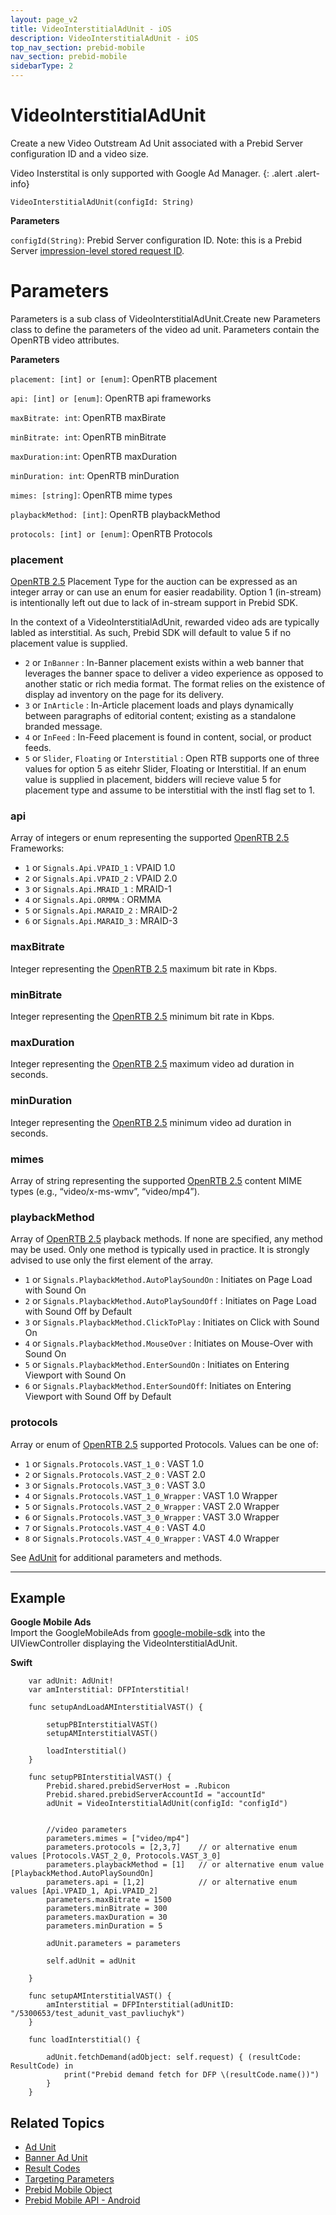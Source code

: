 ```yaml
---
layout: page_v2
title: VideoInterstitialAdUnit - iOS
description: VideoInterstitialAdUnit - iOS
top_nav_section: prebid-mobile
nav_section: prebid-mobile
sidebarType: 2
---
```

# VideoInterstitialAdUnit

Create a new Video Outstream Ad Unit associated with a Prebid Server configuration ID and a video size.

Video Insterstital is only supported with Google Ad Manager.
{: .alert .alert-info}

`VideoInterstitialAdUnit(configId: String)`

**Parameters**

`configId(String)`: Prebid Server configuration ID. Note: this is a Prebid Server [impression-level stored request ID](/prebid-server/features/pbs-storedreqs.html).


# Parameters

Parameters is a sub class of VideoInterstitialAdUnit.Create new Parameters class to define the parameters of the video ad unit. Parameters contain the OpenRTB video attributes.


**Parameters**

`placement: [int] or [enum]`: OpenRTB placement

`api: [int] or [enum]`: OpenRTB api frameworks

`maxBitrate: int`: OpenRTB maxBirate

`minBitrate: int`: OpenRTB minBitrate

`maxDuration:int`: OpenRTB maxDuration

`minDuration: int`: OpenRTB minDuration

`mimes: [string]`: OpenRTB mime types

`playbackMethod: [int]`: OpenRTB playbackMethod

`protocols: [int] or [enum]`: OpenRTB Protocols


### placement

[OpenRTB 2.5](https://www.iab.com/wp-content/uploads/2016/03/OpenRTB-API-Specification-Version-2-5-FINAL.pdf) Placement Type for the auction can be expressed as an integer array or can use an enum for easier readability. Option 1 (in-stream) is intentionally left out due to lack of in-stream support in Prebid SDK. 

In the context of a VideoInterstitialAdUnit, rewarded video ads are typically labled as interstitial. As such, Prebid SDK will default to value 5 if no placement value is supplied.

* `2` or `InBanner` : In-Banner placement exists within a web banner that leverages the banner space to deliver a video experience as opposed to another static or rich media format. The format relies on the existence of display ad inventory on the page for its delivery.
* `3` or `InArticle` : In-Article placement loads and plays dynamically between paragraphs of editorial content; existing as a standalone branded message.
* `4` or `InFeed` : In-Feed placement is found in content, social, or product feeds.
* `5` or `Slider`, `Floating` or `Interstitial` : Open RTB supports one of three values for option 5 as eitehr Slider, Floating or Interstitial. If an enum value is supplied in placement, bidders will recieve value 5 for placement type and assume to be interstitial with the instl flag set to 1.


### api

Array of integers or enum representing the supported [OpenRTB 2.5](https://www.iab.com/wp-content/uploads/2016/03/OpenRTB-API-Specification-Version-2-5-FINAL.pdf) Frameworks:

* `1` or `Signals.Api.VPAID_1` : VPAID 1.0
* `2` or `Signals.Api.VPAID_2` : VPAID 2.0
* `3` or `Signals.Api.MRAID_1` : MRAID-1
* `4` or `Signals.Api.ORMMA` : ORMMA
* `5` or `Signals.Api.MARAID_2` : MRAID-2
* `6` or `Signals.Api.MARAID_3` : MRAID-3


### maxBitrate

Integer representing the [OpenRTB 2.5](https://www.iab.com/wp-content/uploads/2016/03/OpenRTB-API-Specification-Version-2-5-FINAL.pdf) maximum bit rate in Kbps. 


### minBitrate

Integer representing the [OpenRTB 2.5](https://www.iab.com/wp-content/uploads/2016/03/OpenRTB-API-Specification-Version-2-5-FINAL.pdf) minimum bit rate in Kbps.


### maxDuration

Integer representing the [OpenRTB 2.5](https://www.iab.com/wp-content/uploads/2016/03/OpenRTB-API-Specification-Version-2-5-FINAL.pdf) maximum video ad duration in seconds.


### minDuration

Integer representing the [OpenRTB 2.5](https://www.iab.com/wp-content/uploads/2016/03/OpenRTB-API-Specification-Version-2-5-FINAL.pdf) minimum video ad duration in seconds.


### mimes

Array of string representing the supported [OpenRTB 2.5](https://www.iab.com/wp-content/uploads/2016/03/OpenRTB-API-Specification-Version-2-5-FINAL.pdf) content MIME types (e.g., “video/x-ms-wmv”, “video/mp4”).


### playbackMethod

Array of [OpenRTB 2.5](https://www.iab.com/wp-content/uploads/2016/03/OpenRTB-API-Specification-Version-2-5-FINAL.pdf) playback methods. If none are specified, any method may be used. Only one method is typically used in practice. It is strongly advised to use only the first element of the array.

* `1` or `Signals.PlaybackMethod.AutoPlaySoundOn` : Initiates on Page Load with Sound On
* `2` or `Signals.PlaybackMethod.AutoPlaySoundOff` : Initiates on Page Load with Sound Off by Default
* `3` or `Signals.PlaybackMethod.ClickToPlay` : Initiates on Click with Sound On
* `4` or `Signals.PlaybackMethod.MouseOver` : Initiates on Mouse-Over with Sound On
* `5` or `Signals.PlaybackMethod.EnterSoundOn` : Initiates on Entering Viewport with Sound On
* `6` or `Signals.PlaybackMethod.EnterSoundOff`: Initiates on Entering Viewport with Sound Off by Default


### protocols

Array or enum of [OpenRTB 2.5](https://www.iab.com/wp-content/uploads/2016/03/OpenRTB-API-Specification-Version-2-5-FINAL.pdf) supported Protocols. Values can be one of: 

* `1` or `Signals.Protocols.VAST_1_0` : VAST 1.0
* `2` or `Signals.Protocols.VAST_2_0` : VAST 2.0
* `3` or `Signals.Protocols.VAST_3_0` : VAST 3.0
* `4` or `Signals.Protocols.VAST_1_0_Wrapper` : VAST 1.0 Wrapper
* `5` or `Signals.Protocols.VAST_2_0_Wrapper` : VAST 2.0 Wrapper
* `6` or `Signals.Protocols.VAST_3_0_Wrapper` : VAST 3.0 Wrapper
* `7` or `Signals.Protocols.VAST_4_0` : VAST 4.0
* `8` or `Signals.Protocols.VAST_4_0_Wrapper` : VAST 4.0 Wrapper




See [AdUnit]({{site.baseurl}}/prebid-mobile/pbm-api/ios/pbm-adunit-ios.html) for additional parameters and methods.

---

## Example


**Google Mobile Ads**  
Import the GoogleMobileAds from [google-mobile-sdk](https://developers.google.com/admob/ios/download) into the UIViewController displaying the VideoInterstitialAdUnit.

**Swift**
```    
    var adUnit: AdUnit!
    var amInterstitial: DFPInterstitial!

    func setupAndLoadAMInterstitialVAST() {

        setupPBInterstitialVAST()
        setupAMInterstitialVAST()

        loadInterstitial()
    }

    func setupPBInterstitialVAST() {
        Prebid.shared.prebidServerHost = .Rubicon
        Prebid.shared.prebidServerAccountId = "accountId"
        adUnit = VideoInterstitialAdUnit(configId: "configId")


        //video parameters
        parameters.mimes = ["video/mp4"]
        parameters.protocols = [2,3,7]    // or alternative enum values [Protocols.VAST_2_0, Protocols.VAST_3_0]
        parameters.playbackMethod = [1]   // or alternative enum value [PlaybackMethod.AutoPlaySoundOn]
        parameters.api = [1,2]            // or alternative enum values [Api.VPAID_1, Api.VPAID_2]
        parameters.maxBitrate = 1500
        parameters.minBitrate = 300
        parameters.maxDuration = 30
        parameters.minDuration = 5

        adUnit.parameters = parameters

        self.adUnit = adUnit

    }

    func setupAMInterstitialVAST() {
        amInterstitial = DFPInterstitial(adUnitID: "/5300653/test_adunit_vast_pavliuchyk")
    }

    func loadInterstitial() {

        adUnit.fetchDemand(adObject: self.request) { (resultCode: ResultCode) in
            print("Prebid demand fetch for DFP \(resultCode.name())")
        }
    }
```


## Related Topics

- [Ad Unit]({{site.baseurl}}/prebid-mobile/pbm-api/ios/pbm-adunit-ios.html)
- [Banner Ad Unit]({{site.baseurl}}/prebid-mobile/pbm-api/ios/pbm-banneradunit-ios.html)
- [Result Codes]({{site.baseurl}}/prebid-mobile/pbm-api/ios/pbm-api-result-codes-ios.html)
- [Targeting Parameters]({{site.baseurl}}/prebid-mobile/pbm-api/ios/pbm-targeting-ios.html)
- [Prebid Mobile Object]({{site.baseurl}}/prebid-mobile/pbm-api/ios/prebidmobile-object-ios.html)
- [Prebid Mobile API - Android]({{site.baseurl}}/prebid-mobile/pbm-api/android/pbm-api-android.html)
